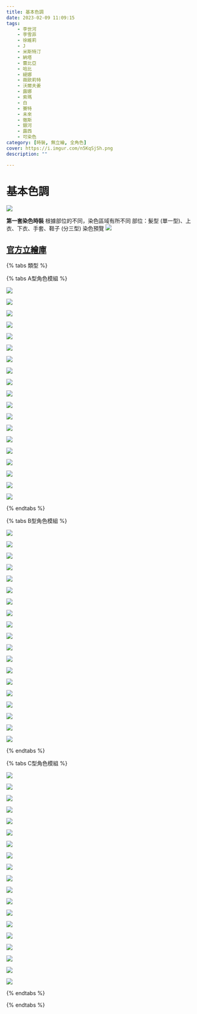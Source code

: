 ```yaml
---
title: 基本色調
date: 2023-02-09 11:09:15
tags:
    - 李世河
    - 李雪菲
    - 徐維莉
    - J
    - 米斯特汀
    - 納塔
    - 蕾比亞
    - 哈比
    - 緹娜
    - 薇歐莉特
    - 沃爾夫姜
    - 露娜
    - 索瑪
    - 白
    - 賽特
    - 未來
    - 徹斯
    - 銀河
    - 露西
    - 可染色
category: [時裝, 無立繪, 全角色]
cover: https://i.imgur.com/n5KqSjSh.png
description: ""

---
```

# 基本色調
![](https://i.imgur.com/n5KqSjS.png)

**第一套染色時裝**
根據部位的不同，染色區域有所不同
部位：髮型 (單一型)、上衣、下衣、手套、鞋子 (分三型)
染色預覽
![](https://i.imgur.com/B7Eenqe.png)


[官方立繪庫](https://closers.nexon.com/Pds/FanSiteKit)
---

{% tabs 類型 %}
<!-- tab 模組A型-->
{% tabs A型角色模組 %}
<!-- tab 李世河(Seha)-->
[![](https://i.imgur.com/CInSzQRl.png)](https://i.imgur.com/CInSzQR.png)
<!-- endtab -->
<!-- tab 李雪菲(Seulbi)-->
[![](https://i.imgur.com/0PmIooQl.png)](https://i.imgur.com/0PmIooQ.png)
<!-- endtab -->
<!-- tab 徐維莉(Yuri)-->
[![](https://i.imgur.com/TC0mktZl.png)](https://i.imgur.com/TC0mktZ.png)
<!-- endtab -->
<!-- tab J-->
[![](https://i.imgur.com/p2jSiVWl.png)](https://i.imgur.com/p2jSiVW.png)
<!-- endtab -->
<!-- tab 米斯特汀(Tein)-->
[![](https://i.imgur.com/3BPUxKSl.png)](https://i.imgur.com/3BPUxKS.png)
<!-- endtab -->
<!-- tab 納塔(Nata)-->
[![](https://i.imgur.com/8Xw2QIbl.png)](https://i.imgur.com/8Xw2QIb.png)
<!-- endtab -->
<!-- tab 蕾比雅(Levia)-->
[![](https://i.imgur.com/NnuXjdCl.png)](https://i.imgur.com/NnuXjdC.png)
<!-- endtab -->
<!-- tab 哈比(Harpy)-->
[![](https://i.imgur.com/GzUKIEUl.png)](https://i.imgur.com/GzUKIEU.png)
<!-- endtab -->
<!-- tab 緹娜(Tina)-->
[![](https://i.imgur.com/MNDyz7Bl.png)](https://i.imgur.com/MNDyz7B.png)
<!-- endtab -->
<!-- tab 薇歐莉特(Violet)-->
[![](https://i.imgur.com/rjPOjC7l.png)](https://i.imgur.com/rjPOjC7.png)
<!-- endtab -->
<!-- tab 沃爾夫姜(Wolfgang)-->
[![](https://i.imgur.com/8dP99Awl.png)](https://i.imgur.com/8dP99Aw.png)
<!-- endtab -->
<!-- tab 露娜(Luna)-->
[![](https://i.imgur.com/cVvqcikl.png)](https://i.imgur.com/cVvqcik.png)
<!-- endtab -->
<!-- tab 索瑪(Soma)-->
[![](https://i.imgur.com/us1otCll.png)](https://i.imgur.com/us1otCl.png)
<!-- endtab -->
<!-- tab 白(Bai)-->
[![](https://i.imgur.com/pzdSgtCl.png)](https://i.imgur.com/pzdSgtC.png)
<!-- endtab -->
<!-- tab 賽特(Seth)-->
[![](https://i.imgur.com/9a6YyTEl.png)](https://i.imgur.com/9a6YyTE.png)
<!-- endtab -->
<!-- tab 未來(Mirae)-->
[![](https://i.imgur.com/QXSf1TGl.png)](https://i.imgur.com/QXSf1TG.png)
<!-- endtab -->
<!-- tab 徹斯(Chulsoo)-->
[![](https://i.imgur.com/o5ggFrxl.png)](https://i.imgur.com/o5ggFrx.png)
<!-- endtab -->
<!-- tab 銀河(Eunha)-->
[![](https://i.imgur.com/Zu3iU75l.png)](https://i.imgur.com/Zu3iU75.png)
<!-- endtab -->
<!-- tab 露西(Lucy)-->
[![](https://i.imgur.com/R8paB2vl.png)](https://i.imgur.com/R8paB2v.png)
<!-- endtab -->
{% endtabs %}
<!-- endtab -->

<!-- tab 模組B型-->
{% tabs B型角色模組 %}
<!-- tab 李世河(Seha)-->
[![](https://i.imgur.com/Nmud5fxl.png)](https://i.imgur.com/Nmud5fx.png)
<!-- endtab -->
<!-- tab 李雪菲(Seulbi)-->
[![](https://i.imgur.com/gU2Bjbxl.png)](https://i.imgur.com/gU2Bjbx.png)
<!-- endtab -->
<!-- tab 徐維莉(Yuri)-->
[![](https://i.imgur.com/zijMXNkl.png)](https://i.imgur.com/zijMXNk.png)
<!-- endtab -->
<!-- tab J-->
[![](https://i.imgur.com/MX02LMNl.png)](https://i.imgur.com/MX02LMN.png)
<!-- endtab -->
<!-- tab 米斯特汀(Tein)-->
[![](https://i.imgur.com/kUmFsSSl.png)](https://i.imgur.com/kUmFsSS.png)
<!-- endtab -->
<!-- tab 納塔(Nata)-->
[![](https://i.imgur.com/9VdXfDbl.png)](https://i.imgur.com/9VdXfDb.png)
<!-- endtab -->
<!-- tab 蕾比雅(Levia)-->
[![](https://i.imgur.com/XSyS2UXl.png)](https://i.imgur.com/XSyS2UX.png)
<!-- endtab -->
<!-- tab 哈比(Harpy)-->
[![](https://i.imgur.com/wvWs7iXl.png)](https://i.imgur.com/wvWs7iX.png)
<!-- endtab -->
<!-- tab 緹娜(Tina)-->
[![](https://i.imgur.com/FOO2D28l.png)](https://i.imgur.com/FOO2D28.png)
<!-- endtab -->
<!-- tab 薇歐莉特(Violet)-->
[![](https://i.imgur.com/Tp7UTq8l.png)](https://i.imgur.com/Tp7UTq8.png)
<!-- endtab -->
<!-- tab 沃爾夫姜(Wolfgang)-->
[![](https://i.imgur.com/jp9hj48l.png)](https://i.imgur.com/jp9hj48.png)
<!-- endtab -->
<!-- tab 露娜(Luna)-->
[![](https://i.imgur.com/gZYuj5Wl.png)](https://i.imgur.com/gZYuj5W.png)
<!-- endtab -->
<!-- tab 索瑪(Soma)-->
[![](https://i.imgur.com/AB9W1Rzl.png)](https://i.imgur.com/AB9W1Rz.png)
<!-- endtab -->
<!-- tab 白(Bai)-->
[![](https://i.imgur.com/zZomQegl.png)](https://i.imgur.com/zZomQeg.png)
<!-- endtab -->
<!-- tab 賽特(Seth)-->
[![](https://i.imgur.com/RRs5z6Sl.png)](https://i.imgur.com/RRs5z6S.png)
<!-- endtab -->
<!-- tab 未來(Mirae)-->
[![](https://i.imgur.com/zMZmkTSl.png)](https://i.imgur.com/zMZmkTS.png)
<!-- endtab -->
<!-- tab 徹斯(Chulsoo)-->
[![](https://i.imgur.com/C1NIEcZl.png)](https://i.imgur.com/C1NIEcZ.png)
<!-- endtab -->
<!-- tab 銀河(Eunha)-->
[![](https://i.imgur.com/rHfPmIcl.png)](https://i.imgur.com/rHfPmIc.png)
<!-- endtab -->
<!-- tab 露西(Lucy)-->
[![](https://i.imgur.com/EfliLAbl.png)](https://i.imgur.com/EfliLAb.png)
<!-- endtab -->
{% endtabs %}
<!-- endtab -->

<!-- tab 模組C型-->
{% tabs C型角色模組 %}
<!-- tab 李世河(Seha)-->
[![](https://i.imgur.com/gYKNHgFl.png)](https://i.imgur.com/gYKNHgF.png)
<!-- endtab -->
<!-- tab 李雪菲(Seulbi)-->
[![](https://i.imgur.com/1aIDNAQl.png)](https://i.imgur.com/1aIDNAQ.png)
<!-- endtab -->
<!-- tab 徐維莉(Yuri)-->
[![](https://i.imgur.com/mDra2Ell.png)](https://i.imgur.com/mDra2El.png)
<!-- endtab -->
<!-- tab J-->
[![](https://i.imgur.com/OF85WGsl.png)](https://i.imgur.com/OF85WGs.png)
<!-- endtab -->
<!-- tab 米斯特汀(Tein)-->
[![](https://i.imgur.com/O4HFNp0l.png)](https://i.imgur.com/O4HFNp0.png)
<!-- endtab -->
<!-- tab 納塔(Nata)-->
[![](https://i.imgur.com/MLuo7Mil.png)](https://i.imgur.com/MLuo7Mi.png)
<!-- endtab -->
<!-- tab 蕾比雅(Levia)-->
[![](https://i.imgur.com/FVplIUDl.png)](https://i.imgur.com/FVplIUD.png)
<!-- endtab -->
<!-- tab 哈比(Harpy)-->
[![](https://i.imgur.com/ZlgELOfl.png)](https://i.imgur.com/ZlgELOf.png)
<!-- endtab -->
<!-- tab 緹娜(Tina)-->
[![](https://i.imgur.com/032tqzCl.png)](https://i.imgur.com/032tqzC.png)
<!-- endtab -->
<!-- tab 薇歐莉特(Violet)-->
[![](https://i.imgur.com/4uuxMdbl.png)](https://i.imgur.com/4uuxMdb.png)
<!-- endtab -->
<!-- tab 沃爾夫姜(Wolfgang)-->
[![](https://i.imgur.com/NFiXxXfl.png)](https://i.imgur.com/NFiXxXf.png)
<!-- endtab -->
<!-- tab 露娜(Luna)-->
[![](https://i.imgur.com/iiMO3hWl.png)](https://i.imgur.com/iiMO3hW.png)
<!-- endtab -->
<!-- tab 索瑪(Soma)-->
[![](https://i.imgur.com/qdNBIQJl.png)](https://i.imgur.com/qdNBIQJ.png)
<!-- endtab -->
<!-- tab 白(Bai)-->
[![](https://i.imgur.com/3YSizWEl.png)](https://i.imgur.com/3YSizWE.png)
<!-- endtab -->
<!-- tab 賽特(Seth)-->
[![](https://i.imgur.com/miUZOH2l.png)](https://i.imgur.com/miUZOH2.png)
<!-- endtab -->
<!-- tab 未來(Mirae)-->
[![](https://i.imgur.com/2eYbgNTl.png)](https://i.imgur.com/2eYbgNT.png)
<!-- endtab -->
<!-- tab 徹斯(Chulsoo)-->
[![](https://i.imgur.com/tj4v66Sl.png)](https://i.imgur.com/tj4v66S.png)
<!-- endtab -->
<!-- tab 銀河(Eunha)-->
[![](https://i.imgur.com/mlmBOaxl.png)](https://i.imgur.com/mlmBOax.png)
<!-- endtab -->
<!-- tab 露西(Lucy)-->
[![](https://i.imgur.com/2qknmkLl.png)](https://i.imgur.com/2qknmkL.png)
<!-- endtab -->
{% endtabs %}
<!-- endtab -->

{% endtabs %}
